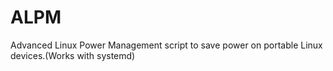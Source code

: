 # ALPM
Advanced Linux Power Management script to save power on portable Linux devices.(Works with systemd)
